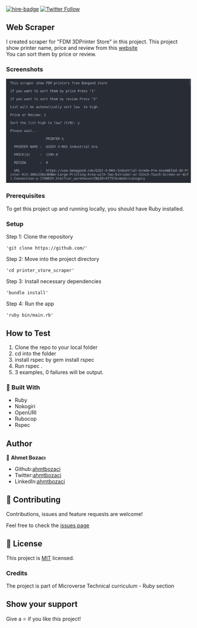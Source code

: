 [![hire-badge](https://img.shields.io/badge/Consult%20/%20Hire%20Ahmet-Click%20to%20Contact-brightgreen)](mailto:ahmt9417@gmail.com) [![Twitter Follow](https://img.shields.io/twitter/follow/ahmtbozaci?label=Follow%20Ahmet%20on%20Twitter&style=social)](https://twitter.com/ahmtbozaci)

## Web Scraper
I created scraper for "FDM 3DPrinter Store" in this project.
This project show printer name, price and review from this [website](https://usa.banggood.com/Wholesale-Attribute-3D-Printer-c-10808-s-5347v13658.html)  
You can sort them by price or review.


### Screenshots
<img src='./asset/screenshot.png'>


### Prerequisites

To get this project up and running locally, you should have Ruby installed.

### Setup

Step 1: Clone the repository

```
'git clone https://github.com/'
```

Step 2: Move into the project directory

```
'cd printer_store_scraper'
```

Step 3: Install necessary dependencies

```
'bundle install'
```

Step 4: Run the app

```
'ruby bin/main.rb'
```
## How to Test
1. Clone the repo to your local folder
2. cd into the folder
3. install rspec by gem install rspec
4. Run rspec .
5. 3 examples, 0 failures will be output.

### :hammer: Built With

* Ruby
* Nokogiri
* OpenURI
* Rubocop
* Rspec

## Author

👤 **Ahmet Bozacı**
- Github:[ahmtbozaci](https://github.com/ahmetbozaci)
- Twitter:[ahmtbozaci](https://twitter.com/ahmtbozaci)
- LinkedIn:[ahmtbozaci](https://www.linkedin.com/in/ahmetbozaci/)


## 🤝 Contributing

Contributions, issues and feature requests are welcome!

Feel free to check the [issues page](../../issues)

## 📝 License

This project is [MIT](./LICENCE.md) licensed.

### Credits
The project is part of Microverse Technical curriculum - Ruby section

## Show your support

Give a ⭐️ if you like this project!
